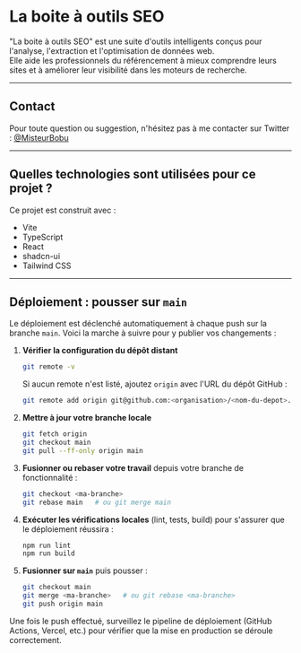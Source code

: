 # La boite à outils SEO

"La boite à outils SEO" est une suite d'outils intelligents conçus pour l'analyse, l'extraction et l'optimisation de données web.  
Elle aide les professionnels du référencement à mieux comprendre leurs sites et à améliorer leur visibilité dans les moteurs de recherche.  

---

## Contact

Pour toute question ou suggestion, n'hésitez pas à me contacter sur Twitter : [@MisteurBobu](https://x.com/MisteurBobu)

---

## Quelles technologies sont utilisées pour ce projet ?

Ce projet est construit avec :

- Vite
- TypeScript
- React
- shadcn-ui
- Tailwind CSS

---

## Déploiement : pousser sur `main`

Le déploiement est déclenché automatiquement à chaque push sur la branche `main`. Voici la marche à suivre pour y publier vos
changements :

1. **Vérifier la configuration du dépôt distant**
   ```bash
   git remote -v
   ```
   Si aucun remote n'est listé, ajoutez `origin` avec l'URL du dépôt GitHub :
   ```bash
   git remote add origin git@github.com:<organisation>/<nom-du-depot>.git
   ```

2. **Mettre à jour votre branche locale**
   ```bash
   git fetch origin
   git checkout main
   git pull --ff-only origin main
   ```

3. **Fusionner ou rebaser votre travail** depuis votre branche de fonctionnalité :
   ```bash
   git checkout <ma-branche>
   git rebase main   # ou git merge main
   ```

4. **Exécuter les vérifications locales** (lint, tests, build) pour s'assurer que le déploiement réussira :
   ```bash
   npm run lint
   npm run build
   ```

5. **Fusionner sur `main`** puis pousser :
   ```bash
   git checkout main
   git merge <ma-branche>   # ou git rebase <ma-branche>
   git push origin main
   ```

Une fois le push effectué, surveillez le pipeline de déploiement (GitHub Actions, Vercel, etc.) pour vérifier que la mise en
production se déroule correctement.
